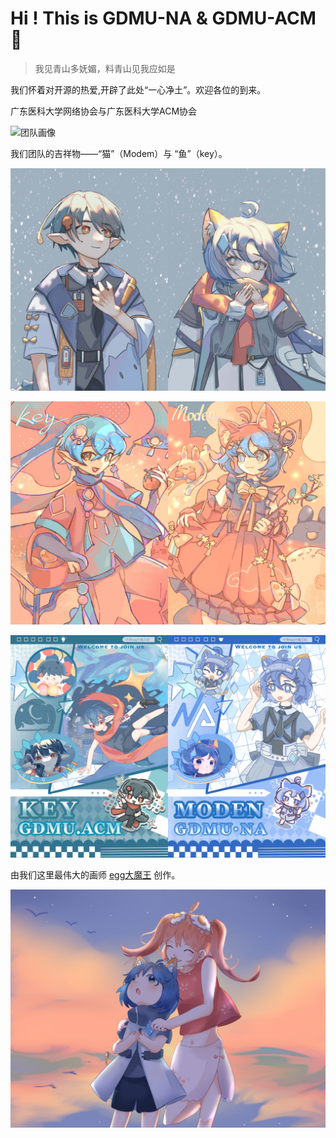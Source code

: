 # Hi ! This is GDMU-NA &  GDMU-ACM👋

> 我见青山多妩媚，料青山见我应如是

我们怀着对开源的热爱,开辟了此处“一心净土”。欢迎各位的到来。

广东医科大学网络协会与广东医科大学ACM协会

![团队画像](https://github.com/gdmuna/.github/blob/main/profile/TeamDiagram.jpg?raw=true)


我们团队的吉祥物——“猫”（Modem）与 “鱼”（key）。

![猫鱼cp](https://github.com/gdmuna/.github/blob/main/profile/NA_ACM.jpg?raw=true)

![猫鱼cp2](https://github.com/gdmuna/.github/blob/main/profile/NA_ACM2.jpg?raw=true)

![猫鱼海报](https://github.com/gdmuna/.github/blob/main/profile/NA_ACM3.jpg?raw=true)

由我们这里最伟大的画师 [egg大魔王](https://eggdamowang.art)  创作。

![吉祥物与亲妈](https://github.com/gdmuna/.github/blob/main/profile/cat_egg.jpg?raw=true)
